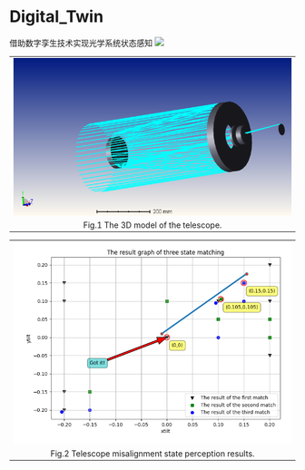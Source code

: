 # Digital_Twin
借助数字孪生技术实现光学系统状态感知
<img src="https://img.shields.io/badge/gitHub-%E8%AE%A9%E8%87%AA%E6%88%91%E4%BB%8B%E7%BB%8D%E5%8F%98%E5%BE%97%E6%9B%B4%E5%A5%BD-brightgreen" /><br>



<div align=center>
<table width="100%" border="0" cellspacing="0" cellpadding="0">
  <tr>
    <td align="center"><img src="img/telescope_twin.png" /> </td>
  </tr>
  <tr>
    <td align="center">Fig.1 The 3D model of the telescope.</td>
  </tr>
</div>
  <div align=center>
<table width="100%" border="0" cellspacing="0" cellpadding="0">
  <tr>
    <td align="center"><img src="img/result.png"  /></td>
  </tr>
  <tr>
    <td align="center">Fig.2 Telescope misalignment state perception results.</td>
  </tr>
</div>
